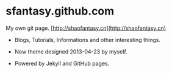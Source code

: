 sfantasy.github.com
===================

My own git page.
[http://shaofantasy.cn](http://shaofantasy.cn)

* Blogs, Tutorials, Informations and other interesting things.

* New theme designed 2013-04-23 by myself.

* Powered by Jekyll and GitHub pages.



